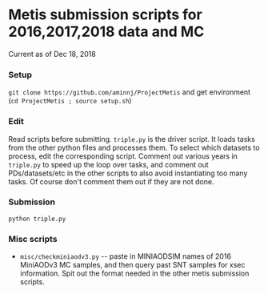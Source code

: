 # Metis submission scripts for 2016,2017,2018 data and MC
Current as of Dec 18, 2018

### Setup
`git clone https://github.com/aminnj/ProjectMetis` and get environment (`cd ProjectMetis ; source setup.sh`)

### Edit
Read scripts before submitting.
`triple.py` is the driver script. It loads tasks from the other python files and processes them.
To select which datasets to process, edit the corresponding script. Comment out various years in `triple.py`
to speed up the loop over tasks, and comment out PDs/datasets/etc in the other scripts to also avoid
instantiating too many tasks. Of course don't comment them out if they are not done.


### Submission
`python triple.py`


### Misc scripts
* `misc/checkminiaodv3.py` -- paste in MINIAODSIM names of 2016 MiniAODv3 MC samples, and then query past SNT samples for xsec information. Spit out the format needed in the other metis submission scripts.

